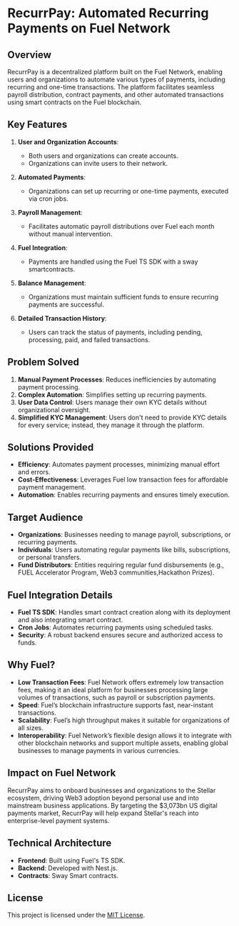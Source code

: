 # RecurrPay: Automated Recurring Payments on Fuel Network

## Overview
RecurrPay is a decentralized platform built on the Fuel Network, enabling users and organizations to automate various types of payments, including recurring and one-time transactions. The platform facilitates seamless payroll distribution, contract payments, and other automated transactions using smart contracts on the Fuel blockchain.

## Key Features
1. **User and Organization Accounts**: 
   - Both users and organizations can create accounts.
   - Organizations can invite users to their network.

2. **Automated Payments**: 
   - Organizations can set up recurring or one-time payments, executed via cron jobs.

3. **Payroll Management**: 
   - Facilitates automatic payroll distributions over Fuel each month without manual intervention.

4. **Fuel Integration**: 
   - Payments are handled using the Fuel TS SDK with a sway smartcontracts.

5. **Balance Management**: 
   - Organizations must maintain sufficient funds to ensure recurring payments are successful.

6. **Detailed Transaction History**: 
   - Users can track the status of payments, including pending, processing, paid, and failed transactions.

## Problem Solved
1. **Manual Payment Processes**: Reduces inefficiencies by automating payment processing.
2. **Complex Automation**: Simplifies setting up recurring payments.
3. **User Data Control**: Users manage their own KYC details without organizational oversight.
4. **Simplified KYC Management**: Users don't need to provide KYC details for every service; instead, they manage it through the platform.

## Solutions Provided
- **Efficiency**: Automates payment processes, minimizing manual effort and errors.
- **Cost-Effectiveness**: Leverages Fuel low transaction fees for affordable payment management.
- **Automation**: Enables recurring payments and ensures timely execution.

## Target Audience
- **Organizations**: Businesses needing to manage payroll, subscriptions, or recurring payments.
- **Individuals**: Users automating regular payments like bills, subscriptions, or personal transfers.
- **Fund Distributors**: Entities requiring regular fund disbursements (e.g., FUEL Accelerator Program, Web3 communities,Hackathon Prizes).

## Fuel Integration Details
- **Fuel TS SDK**: Handles smart contract creation along with its deployment and also integrating smart contract.
- **Cron Jobs**: Automates recurring payments using scheduled tasks.
- **Security**: A robust backend ensures secure and authorized access to funds.

## Why Fuel?
- **Low Transaction Fees**: Fuel Network offers extremely low transaction fees, making it an ideal platform for businesses processing large volumes of transactions, such as payroll or subscription payments.
- **Speed**:  Fuel’s blockchain infrastructure supports fast, near-instant transactions.
- **Scalability**: Fuel’s high throughput makes it suitable for organizations of all sizes.
- **Interoperability**: Fuel Network’s flexible design allows it to integrate with other blockchain networks and support multiple assets, enabling global businesses to manage payments in various currencies.

## Impact on Fuel Network

RecurrPay aims to onboard businesses and organizations to the Stellar ecosystem, driving Web3 adoption beyond personal use and into mainstream business applications. By targeting the $3,073bn US digital payments market, RecurrPay will help expand Stellar's reach into enterprise-level payment systems.

## Technical Architecture
- **Frontend**: Built using Fuel's TS SDK.
- **Backend**: Developed with Nest.js.
- **Contracts**: Sway Smart contracts.


## License
This project is licensed under the [MIT License](LICENSE).
